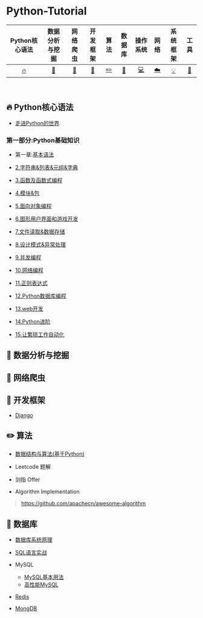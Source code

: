 # Python-Tutorial


| Python核心语法 | 数据分析与挖掘 | 网络爬虫 | 开发框架 | 算法 | 数据库 | 操作系统 | 网络 | 系统框架  | 工具 |
| :--------: | :---------: | :---------: | :---------: | :---------: | :---------:| :---------: | :-------: | :-------:| :------:|
| [:fire:](#fire-Python核心语法) | [:memo:](#memo-数据分析与挖掘)|[:watermelon:](#watermelon-网络爬虫) | [:art:](#art-开发框架) |[:pencil2:](#pencil2-算法)|  [:floppy_disk:](#floppy_disk-数据库)| [:computer:](#computer-操作系统)| [:cloud:](#cloud-网络)| [:bulb:](#bulb-系统框架)|[:wrench:](#wrench-工具) |

<br>

## :fire: Python核心语法

- [走进Python的世界](https://github.com/jianyongqing/Python-Tutorial/blob/master/Notes/00.%E8%B5%B0%E8%BF%9BPython%E7%9A%84%E4%B8%96%E7%95%8C.md)

### 第一部分:Python基础知识

- 第一章:[基本语法](https://github.com/jianyongqing/Python-Tutorial/blob/master/Notes/01.%E5%9F%BA%E6%9C%AC%E8%AF%AD%E6%B3%95.md)

- [2.字符串&列表&元组&字典](https://github.com/jianyongqing/Python-Tutorial/blob/master/Notes/02.%E5%AD%97%E7%AC%A6%E4%B8%B2%26%E5%88%97%E8%A1%A8%26%E5%85%83%E7%BB%84%26%E5%AD%97%E5%85%B8.md)

- [3.函数及函数式编程](https://github.com/jianyongqing/Python-Tutorial/blob/master/Notes/03.%E5%87%BD%E6%95%B0%E5%8F%8A%E5%87%BD%E6%95%B0%E5%BC%8F%E7%BC%96%E7%A8%8B.md)

- [4.模块&包](https://github.com/jianyongqing/Python-Tutorial/blob/master/Notes/04.%E6%A8%A1%E5%9D%97%26%E5%8C%85.md)

- [5.面向对象编程](https://github.com/jianyongqing/Python-Tutorial/blob/master/Notes/05.%E9%9D%A2%E5%90%91%E5%AF%B9%E8%B1%A1%E7%BC%96%E7%A8%8B.md)

- [6.图形用户界面和游戏开发](https://github.com/jianyongqing/Python-Tutorial/blob/master/Notes/06.%E5%9B%BE%E5%BD%A2%E7%94%A8%E6%88%B7%E7%95%8C%E9%9D%A2%E5%92%8C%E6%B8%B8%E6%88%8F%E5%BC%80%E5%8F%91.md)

- [7.文件读取&数据存储](https://github.com/jianyongqing/Python-Tutorial/blob/master/Notes/07.%E6%96%87%E4%BB%B6%E8%AF%BB%E5%8F%96%26%E6%95%B0%E6%8D%AE%E5%AD%98%E5%82%A8.md)

- [8.设计模式&异常处理](https://github.com/jianyongqing/Python-Tutorial/blob/master/Notes/08.%E8%AE%BE%E8%AE%A1%E6%A8%A1%E5%BC%8F%26%E5%BC%82%E5%B8%B8%E5%A4%84%E7%90%86.md)

- [9.并发编程](https://github.com/jianyongqing/Python-Tutorial/blob/master/Notes/09.%E5%B9%B6%E5%8F%91%E7%BC%96%E7%A8%8B.md)

- [10.网络编程](https://github.com/jianyongqing/Python-Tutorial/blob/master/Notes/10.%E7%BD%91%E7%BB%9C%E7%BC%96%E7%A8%8B.md)


- [11.正则表达式](https://github.com/jianyongqing/Python-Tutorial/blob/master/Notes/11.%E6%AD%A3%E5%88%99%E8%A1%A8%E8%BE%BE%E5%BC%8F.md)

- [12.Python数据库编程](https://github.com/jianyongqing/Python-Tutorial/blob/master/Notes/12.Python%E6%95%B0%E6%8D%AE%E5%BA%93%E7%BC%96%E7%A8%8B.md)

- [13.web开发](https://github.com/jianyongqing/Python-Tutorial/blob/master/Notes/13.web%E5%BC%80%E5%8F%91.md)

- [14.Python进阶](https://github.com/jianyongqing/Python-Tutorial/blob/master/Notes/14.Python%E8%BF%9B%E9%98%B6.md)

- [15.让繁琐工作自动化](https://github.com/jianyongqing/Python-Tutorial/blob/master/Notes/15.%E8%AE%A9%E7%B9%81%E7%90%90%E5%B7%A5%E4%BD%9C%E8%87%AA%E5%8A%A8%E5%8C%96.md)

## :memo: 数据分析与挖掘

## :watermelon: 网络爬虫

## :art: 开发框架

- [Django](https://github.com/jianyongqing/Python-Tutorial/blob/master/Notes-Two/%E5%BC%80%E5%8F%91%E6%A1%86%E6%9E%B6/Django/Django_README.md)

## :pencil2: 算法

- [数据结构与算法(基于Python)](https://github.com/jianyongqing/Python-Tutorial/blob/master/Notes-Two/%E7%AE%97%E6%B3%95/%E6%95%B0%E6%8D%AE%E7%BB%93%E6%9E%84%E4%B8%8E%E7%AE%97%E6%B3%95(%E5%9F%BA%E4%BA%8EPython).md)

- Leetcode 题解

- 剑指 Offer

- Algorithm Implementation

> https://github.com/apachecn/awesome-algorithm

## :floppy_disk: 数据库

- [数据库系统原理](https://github.com/jianyongqing/Python-Tutorial/blob/master/Notes-Two/%E6%95%B0%E6%8D%AE%E5%BA%93/%E6%95%B0%E6%8D%AE%E5%BA%93%E7%B3%BB%E7%BB%9F%E5%8E%9F%E7%90%86.md)

- [SQL语言实战](https://github.com/jianyongqing/Python-Tutorial/blob/master/Notes-Two/%E6%95%B0%E6%8D%AE%E5%BA%93/SQL%E8%AF%AD%E8%A8%80%E5%AE%9E%E6%88%98.sql)

- MySQL
  - [MySQL基本用法](https://github.com/jianyongqing/Python-Tutorial/blob/master/Notes-Two/%E6%95%B0%E6%8D%AE%E5%BA%93/MySQL%E5%9F%BA%E6%9C%AC%E7%94%A8%E6%B3%95.md)
  - [高性能MySQL](https://github.com/jianyongqing/Python-Tutorial/blob/master/Notes-Two/%E6%95%B0%E6%8D%AE%E5%BA%93/%E9%AB%98%E6%80%A7%E8%83%BDMySQL.md)
  
- [Redis](https://github.com/jianyongqing/Python-Tutorial/blob/master/Notes-Two/%E6%95%B0%E6%8D%AE%E5%BA%93/Redis.md)

- [MongDB](https://github.com/jianyongqing/Python-Tutorial/blob/master/Notes-Two/%E6%95%B0%E6%8D%AE%E5%BA%93/Redis.md)


